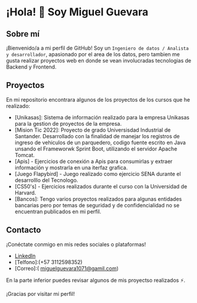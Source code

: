 # ¡Hola! 👋 Soy Miguel Guevara

## Sobre mí
¡Bienvenido/a a mi perfil de GitHub! Soy un `Ingeniero de datos / Analista y desarrollador`, apasionado por el area de los datos, pero tambien me gusta realizar proyectos web en donde se vean involucradas tecnologias de Backend y Frontend.

## Proyectos
En mi repositorio encontrara algunos de los proyectos de los cursos que he realizado:

- [Unikasas]: Sistema de información realizado para la empresa Unikasas para la gestion de proyectos de la empresa.
- [Mision Tic 2022]: Proyecto de grado Universisdad Industrial de Santander. Desarrollado con la finalidad de manejar los registros de ingreso de vehiculos de un parquedero, codigo fuente escrito en Java unsando el Frameworwk Sprint Boot, utilizando el servidor Apache Tomcat.
- [Apis] - Ejercicios de conexión a Apis para consumirlas y extraer información y mostrarla en una iterfaz grafica.
- [Juego Flapybird] - Juego realizado como ejercicio SENA durante el desarrolllo del Tecnologo.
- [CS50's] - Ejercicios realizados durante el curso con la Universidad de Harvard.
- [Bancos]: Tengo varios proyectos realizados para algunas entidades bancarias pero por temas de seguridad y de confidencialidad no se encuentran publicados en mi perfil.

## Contacto
¡Conéctate conmigo en mis redes sociales o plataformas!
- [LinkedIn](https://www.linkedin.com/in/miguelguevaradev)
- [Telfono]:(+57 3112598352)
- [Correo]:( miguelguevara1071@gamil.com)

En la parte inferior puedes revisar algunos de mis proyectso realizados ⚡.

¡Gracias por visitar mi perfil!



<!--
**MiguelGuevara1071/MiguelGuevara1071** is a ✨ _special_ ✨ repository because its `README.md` (this file) appears on your GitHub profile.

Here are some ideas to get you started:

- 🔭 I’m currently working on ...
- 🌱 I’m currently learning ...
- 👯 I’m looking to collaborate on ...
- 🤔 I’m looking for help with ...
- 💬 Ask me about ...
- 📫 How to reach me: ...
- 😄 Pronouns: ...
- ⚡ Fun fact: ...
-->
